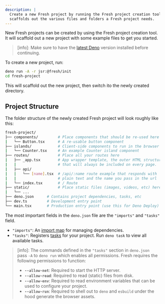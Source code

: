 ```yaml
---
description: |
  Create a new Fresh project by running the Fresh project creation tool. This
  scaffolds out the various files and folders a Fresh project needs.
---
```


New Fresh projects can be created by using the Fresh project creation tool. It
will scaffold out a new project with some example files to get you started.

> [info]: Make sure to have the [latest Deno](https://deno.com/) version
> installed before continuing.

To create a new project, run:

```sh Terminal
deno run -A -r jsr:@fresh/init
cd fresh-project
```

This will scaffold out the new project, then switch ito the newly created
directory.

## Project Structure

The folder structure of the newly created Fresh project will look roughly like
this:

```sh
fresh-project/
├── components/         # Place components that should be re-used here
|   └── Button.tsx      # A re-usable button component
├── islands/            # Client-side components to run in the browser
|   └── Counter.tsx     # An example Counter island component
├── routes/             # Place all your routes here
|   ├── _app.tsx        # App wrapper template, the outer HTML structure
|   |                   # that will always be included on every page.
|   ├── api/
|   |   └── [name].tsx  # /api/:name route example that responds with
|   |                   # plain text and the name you pass in the url
|   └── index.tsx       # / Route
├── static/             # Place static files (images, videos, etc) here
|   └── ...
├── deno.json      # Contains project dependencies, tasks, etc
├── dev.ts         # Development entry point
└── main.tsx       # Production entry point (use this for Deno Deploy)
```

The most important fields in the `deno.json` file are the `"imports"` and
`"tasks"` field.

- `"imports"`: An
  [import map](https://docs.deno.com/runtime/manual/basics/import_maps) for
  managing dependencies.
- `"tasks"`: Registers [tasks](https://deno.land/manual/tools/task_runner) for
  your project. Run `deno task` to view all available tasks.

> [info]: The commands defined in the `"tasks"` section in `deno.json` pass `-A`
> to `deno run` which enables all permissions. Fresh requires the following
> permissions to function:
>
> - **`--allow-net`**: Required to start the HTTP server.
> - **`--allow-read`**: Required to read (static) files from disk.
> - **`--allow-env`**: Required to read environment variables that can be used
>   to configure your project.
> - **`--allow-run`**: Required to shell out to `deno` and `esbuild` under the
>   hood generate the browser assets.
